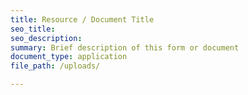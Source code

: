 ```yaml
---
title: Resource / Document Title
seo_title: 
seo_description:
summary: Brief description of this form or document
document_type: application
file_path: /uploads/

---
```

